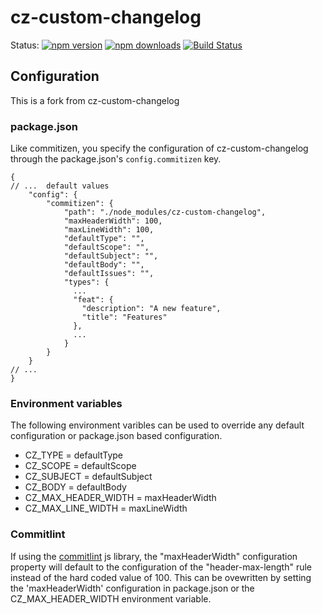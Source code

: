 # cz-custom-changelog

Status:
[![npm version](https://img.shields.io/npm/v/cz-custom-changelog.svg?style=flat-square)](https://www.npmjs.org/package/cz-custom-changelog)
[![npm downloads](https://img.shields.io/npm/dm/cz-custom-changelog.svg?style=flat-square)](http://npm-stat.com/charts.html?package=cz-custom-changelog&from=2015-08-01)
[![Build Status](https://img.shields.io/travis/commitizen/cz-custom-changelog.svg?style=flat-square)](https://travis-ci.org/commitizen/cz-custom-changelog)

## Configuration

This is a fork from cz-custom-changelog

### package.json

Like commitizen, you specify the configuration of cz-custom-changelog through the package.json's `config.commitizen` key.

```json5
{
// ...  default values
    "config": {
        "commitizen": {
            "path": "./node_modules/cz-custom-changelog",
            "maxHeaderWidth": 100,
            "maxLineWidth": 100,
            "defaultType": "",
            "defaultScope": "",
            "defaultSubject": "",
            "defaultBody": "",
            "defaultIssues": "",
            "types": {
              ...
              "feat": {
                "description": "A new feature",
                "title": "Features"
              },
              ...
            }
        }
    }
// ...
}
```

### Environment variables

The following environment varibles can be used to override any default configuration or package.json based configuration.

- CZ_TYPE = defaultType
- CZ_SCOPE = defaultScope
- CZ_SUBJECT = defaultSubject
- CZ_BODY = defaultBody
- CZ_MAX_HEADER_WIDTH = maxHeaderWidth
- CZ_MAX_LINE_WIDTH = maxLineWidth

### Commitlint

If using the [commitlint](https://github.com/custom-changelog/commitlint) js library, the "maxHeaderWidth" configuration property will default to the configuration of the "header-max-length" rule instead of the hard coded value of 100. This can be ovewritten by setting the 'maxHeaderWidth' configuration in package.json or the CZ_MAX_HEADER_WIDTH environment variable.
